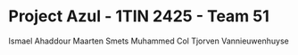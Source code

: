 # Project Azul - 1TIN 2425 - Team 51
Ismael Ahaddour
Maarten Smets
Muhammed Col
Tjorven Vannieuwenhuyse